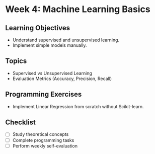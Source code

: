 # Week 4: Machine Learning Basics

## Learning Objectives
- Understand supervised and unsupervised learning.
- Implement simple models manually.

## Topics
- Supervised vs Unsupervised Learning
- Evaluation Metrics (Accuracy, Precision, Recall)

## Programming Exercises
- Implement Linear Regression from scratch without Scikit-learn.

## Checklist
- [ ] Study theoretical concepts
- [ ] Complete programming tasks
- [ ] Perform weekly self-evaluation
